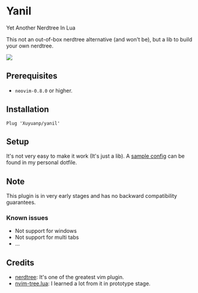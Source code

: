 # Yanil

Yet Another Nerdtree In Lua

This not an out-of-box nerdtree alternative (and won't be), but a lib to build your own nerdtree.

![](screenshot.png)

## Prerequisites

- `neovim-0.8.0` or higher.

## Installation

`Plug 'Xuyuanp/yanil'`

## Setup

It's not very easy to make it work (It's just a lib).
A [sample config](https://github.com/Xuyuanp/dotfiles/blob/main/config/nvim/lua/dotvim/config/yanil.lua) can be found in my personal dotfile.

## Note

This plugin is in very early stages and has no backward compatibility guarantees.

### Known issues

- Not support for windows
- Not support for multi tabs
- ...

## Credits

- [nerdtree](https://github.com/preservim/nerdtree): It's one of the greatest vim plugin.
- [nvim-tree.lua](https://github.com/kyazdani42/nvim-tree.lua): I learned a lot from it in prototype stage.
